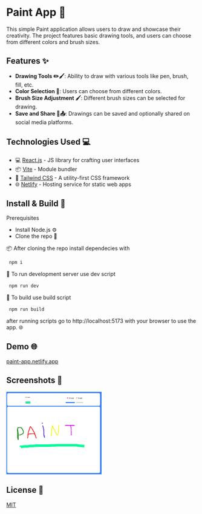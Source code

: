 # Paint App 🎨

This simple Paint application allows users to draw and showcase their creativity. The project features basic drawing tools, and users can choose from different colors and brush sizes.

## Features ✨

- **Drawing Tools ✏️🖌️**: Ability to draw with various tools like pen, brush, fill, etc.
- **Color Selection 🎨**: Users can choose from different colors.
- **Brush Size Adjustment 🖌️**: Different brush sizes can be selected for drawing.
- **Save and Share 💾📤**: Drawings can be saved and optionally shared on social media platforms.

## Technologies Used 💻


- 💻 [React.js](https://reactjs.org/) - JS library for crafting user interfaces
- 📦 [Vite](https://vitejs.dev/) - Module bundler
- 🎨 [Tailwind CSS](https://tailwindcss.com/) - A utility-first CSS framework
- 🌐 [Netlify](https://www.netlify.com/) - Hosting service for static web apps

## Install & Build 🔧

Prerequisites

- Install Node.js ⚙️
- Clone the repo 🔄

📦 After cloning the repo install dependecies with

 ```sh 
  npm i
```
📡 To run development server use dev script
 ```sh 
  npm run dev
```
🔧 To build use build script
 ```sh 
  npm run build
```
after running scripts go to http://localhost:5173 with your browser to use the app. 🌐

  ## Demo  🌐
 [paint-app.netlify.app](https://vite-paint-app.netlify.app/) 

## Screenshots 📸
<div style="display: flex; flex-direction: row;">
    <img src="screenshots/paint-app.png" alt="Home Page" style="width: 50%; margin-right: 4%;">
</div>



## License 📄

[MIT](https://choosealicense.com/licenses/mit/)
